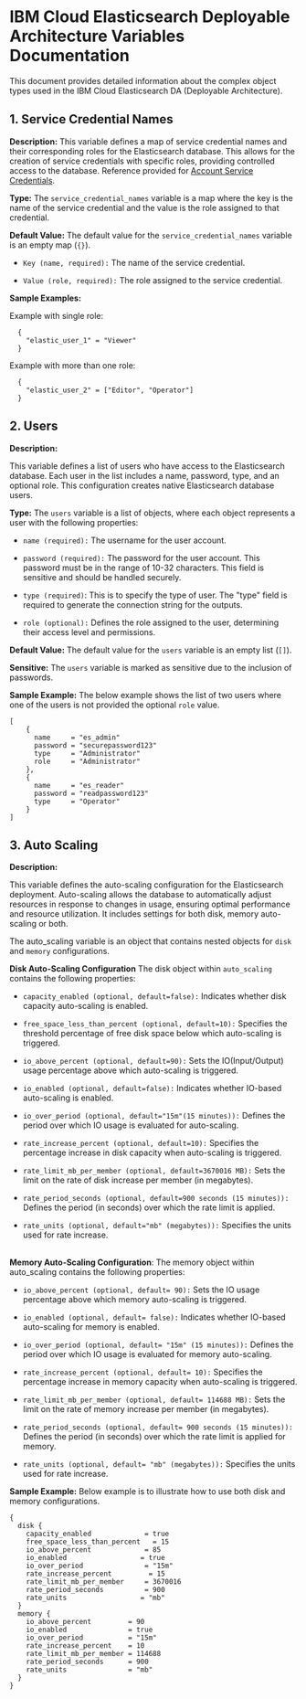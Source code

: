 # IBM Cloud Elasticsearch Deployable Architecture Variables Documentation
This document provides detailed information about the complex object types used in the IBM Cloud Elasticsearch DA (Deployable Architecture).


## 1. Service Credential Names

**Description:**
This variable defines a map of service credential names and their corresponding roles for the Elasticsearch database. This allows for the creation of service credentials with specific roles, providing controlled access to the database.
Reference provided for [Account Service Credentials](https://cloud.ibm.com/docs/account?topic=account-service_credentials&interface=ui).

**Type:**
The `service_credential_names` variable is a map where the key is the name of the service credential and the value is the role assigned to that credential.

**Default Value:**
The default value for the `service_credential_names` variable is an empty map (`{}`).

- `Key (name, required):` The name of the service credential.

- `Value (role, required):` The role assigned to the service credential.

**Sample Examples:**

Example with single role:

```hcl
  {
    "elastic_user_1" = "Viewer"
  }
```

Example with more than one role:

```hcl
  {
    "elastic_user_2" = ["Editor", "Operator"]
  }
```

## 2. Users

**Description:**

This variable defines a list of users who have access to the Elasticsearch database. Each user in the list includes a name, password, type, and an optional role. This configuration creates native Elasticsearch database users.

**Type:**
The `users` variable is a list of objects, where each object represents a user with the following properties:
 - `name (required):` The username for the user account.

 - `password (required):` The password for the user account. This password must be in the range of 10-32 characters. This field is sensitive and should be handled securely.

 - `type (required)`: This is to specify the type of user. The "type" field is required to generate the connection string for the outputs.

 - `role (optional):` Defines the role assigned to the user, determining their access level and permissions.


**Default Value:**
The default value for the `users` variable is an empty list (`[]`).

**Sensitive:**
The `users` variable is marked as sensitive due to the inclusion of passwords.

**Sample Example:** The below example shows the list of two users where one of the users is not provided the optional `role` value.

```hcl
[
    {
      name     = "es_admin"
      password = "securepassword123"
      type     = "Administrator"
      role     = "Administrator"
    },
    {
      name     = "es_reader"
      password = "readpassword123"
      type     = "Operator"
    }
]
```

## 3. Auto Scaling
**Description:**

This variable defines the auto-scaling configuration for the Elasticsearch deployment. Auto-scaling allows the database to automatically adjust resources in response to changes in usage, ensuring optimal performance and resource utilization. It includes settings for both disk, memory auto-scaling or both.

The auto_scaling variable is an object that contains nested objects for `disk` and `memory` configurations.

**Disk Auto-Scaling Configuration**
The disk object within `auto_scaling` contains the following properties:

- `capacity_enabled (optional, default=false):` Indicates whether disk capacity auto-scaling is enabled.

- `free_space_less_than_percent (optional, default=10):` Specifies the threshold percentage of free disk space below which auto-scaling is triggered.

- `io_above_percent (optional, default=90):` Sets the IO(Input/Output) usage percentage above which auto-scaling is triggered.

- `io_enabled (optional, default=false):` Indicates whether IO-based auto-scaling is enabled.

- `io_over_period (optional, default="15m"(15 minutes)):` Defines the period over which IO usage is evaluated for auto-scaling.

- `rate_increase_percent (optional, default=10):` Specifies the percentage increase in disk capacity when auto-scaling is triggered.

- `rate_limit_mb_per_member (optional, default=3670016 MB):` Sets the limit on the rate of disk increase per member (in megabytes).

- `rate_period_seconds (optional, default=900 seconds (15 minutes)):` Defines the period (in seconds) over which the rate limit is applied.

- `rate_units (optional, default="mb" (megabytes)):` Specifies the units used for rate increase.

<br>**Memory Auto-Scaling Configuration**: The memory object within auto_scaling contains the following properties:

- `io_above_percent (optional, default= 90):` Sets the IO usage percentage above which memory auto-scaling is triggered.

- `io_enabled (optional, default= false):` Indicates whether IO-based auto-scaling for memory is enabled.

- `io_over_period (optional, default= "15m" (15 minutes)):` Defines the period over which IO usage is evaluated for memory auto-scaling.

- `rate_increase_percent (optional, default= 10):` Specifies the percentage increase in memory capacity when auto-scaling is triggered.

- `rate_limit_mb_per_member (optional, default= 114688 MB):` Sets the limit on the rate of memory increase per member (in megabytes).

- `rate_period_seconds (optional, default= 900 seconds (15 minutes)):` Defines the period (in seconds) over which the rate limit is applied for memory.

- `rate_units (optional, default= "mb" (megabytes)):` Specifies the units used for rate increase.

**Sample Example:** Below example is to illustrate how to use both disk and memory configurations.

```hcl
{
  disk {
    capacity_enabled             = true
    free_space_less_than_percent   = 15
    io_above_percent             = 85
    io_enabled                  = true
    io_over_period               = "15m"
    rate_increase_percent         = 15
    rate_limit_mb_per_member     = 3670016
    rate_period_seconds          = 900
    rate_units                  = "mb"
  }
  memory {
    io_above_percent         = 90
    io_enabled               = true
    io_over_period           = "15m"
    rate_increase_percent    = 10
    rate_limit_mb_per_member = 114688
    rate_period_seconds      = 900
    rate_units               = "mb"
  }
}
```
